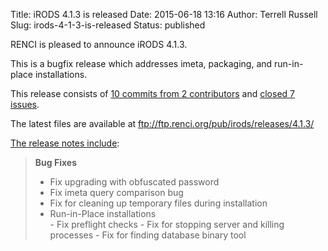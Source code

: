 Title: iRODS 4.1.3 is released
Date: 2015-06-18 13:16
Author: Terrell Russell
Slug: irods-4-1-3-is-released
Status: published

RENCI is pleased to announce iRODS 4.1.3.

This is a bugfix release which addresses imeta, packaging, and
run-in-place installations.

This release consists of [10 commits from 2
contributors](https://github.com/irods/irods/compare/4.1.2...4.1.3) and
[closed 7
issues](https://github.com/irods/irods/issues?q=milestone%3A4.1.3).

The latest files are available at
<ftp://ftp.renci.org/pub/irods/releases/4.1.3/>

[The release notes
include](https://docs.irods.org/4.1.3/release_notes/):

> **Bug Fixes**
>
> <ul>
> <li>
> Fix upgrading with obfuscated password
>
> </li>
> <li>
> Fix imeta query comparison bug
>
> </li>
> <li>
> Fix for cleaning up temporary files during installation
>
> </li>
> <li>
> Run-in-Place installations
>
> </li>
> -   Fix preflight checks
> -   Fix for stopping server and killing processes
> -   Fix for finding database binary tool
>
> </ul>

